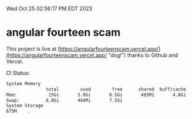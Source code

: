 Wed Oct 25 02:56:17 PM EDT 2023

# angular fourteen scam


This project is live at [https://angularfourteenscam.vercel.app/](https://angularfourteenscam.vercel.app/ "dog!") thanks to Github and Vercel.

CI Status: 

```bash
System Memory
               total        used        free      shared  buff/cache   available
Mem:            15Gi       3.9Gi       6.5Gi       485Mi       4.8Gi        10Gi
Swap:          8.0Gi       464Mi       7.5Gi
System Storage
675M	.
